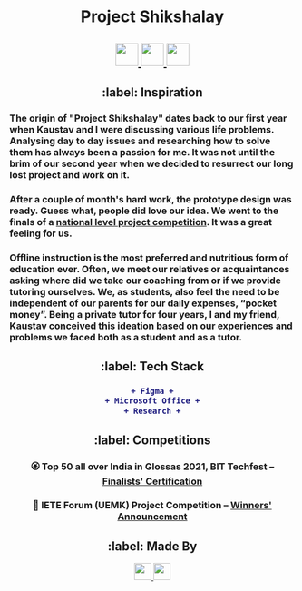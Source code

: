 <h1 align="center">Project Shikshalay</h1>
<h2 align="center">
  <a href="https://suvrashaw.medium.com/project-shikshalay-the-ideation-and-its-prototype-design-e72e107a812d">
    <img src="https://img.shields.io/badge/-Read our ideation on Medium-00ab6c?style=rounded-square&logo=Medium&logoColor=white" height = 40/>
  </a>
  <a href="https://www.behance.net/gallery/115714183/OHO-An-OYO-Clone">
    <img src="https://img.shields.io/badge/-Review our design on Behance-1769ff?style=rounded-square&logo=Behance&logoColor=white" height = 40/>
  </a>
  <a href="https://www.youtube.com/watch?v=akL6zSOmkik">
    <img src="https://img.shields.io/badge/-Check out our video demonstation-ff0000?style=rounded-square&logo=YouTube&logoColor=white" height = 40/>
  </a> 
</h2>
<h2 align="center">:label: Inspiration</h2>

<h3>The origin of "Project Shikshalay" dates back to our first year when Kaustav and I were discussing various life problems. Analysing day to day issues and researching how to solve them has always been a passion for me. It was not until the brim of our second year when we decided to resurrect our long lost project and work on it.</h3>

<h3>After a couple of month's hard work, the prototype design was ready. Guess what, people did love our idea. We went to the finals of a <a href="https://bittechfest.in/events/event_details/4a264a745408074c9564d2de555f146b">national level project competition</a>. It was a great feeling for us.</h3>

<h3>Offline instruction is the most preferred and nutritious form of education ever. Often, we meet our relatives or acquaintances asking where did we take our coaching from or if we provide tutoring ourselves. We, as students, also feel the need to be independent of our parents for our daily expenses, “pocket money”. Being a private tutor for four years, I and my friend, Kaustav conceived this ideation based on our experiences and problems we faced both as a student and as a tutor.</h3>
<h2 align="center"> :label: Tech Stack</h2>
<h3 align="center">

```diff
+ Figma +
+ Microsoft Office +
+ Research +
```
</h3>
<h2 align="center"> :label: Competitions</h2>
<h3 align="center"> 🏵️ Top 50 all over India in Glossas 2021, BIT Techfest – <a href="https://drive.google.com/file/d/1ctv9n4Mo9EIXHSc6JFVLIltNSpv_x351/view?usp=sharing">Finalists' Certification</a></h3>
<h3 align="center"> 🥉 IETE Forum (UEMK) Project Competition – <a href="https://www.facebook.com/ieteuemk/photos/a.299246281557700/334450658037262/">Winners' Announcement</a></h3>
<h2 align="center" id="Made_by"> :label: Made By</h2>
<p align="center">
    <a href="https://www.linkedin.com/in/suvrashaw">
        <img src="https://img.shields.io/badge/-Suvra-0077b5?style=rounded-square&logo=Linkedin&logoColor=white" height=30/>
    </a>
    <a href="https://www.linkedin.com/in/kaustav-roy-8070111a3/">
        <img src="https://img.shields.io/badge/-Kaustav-0077b5?style=rounded-square&logo=Linkedin&logoColor=white" height = 30/>
    </a>
</p>
